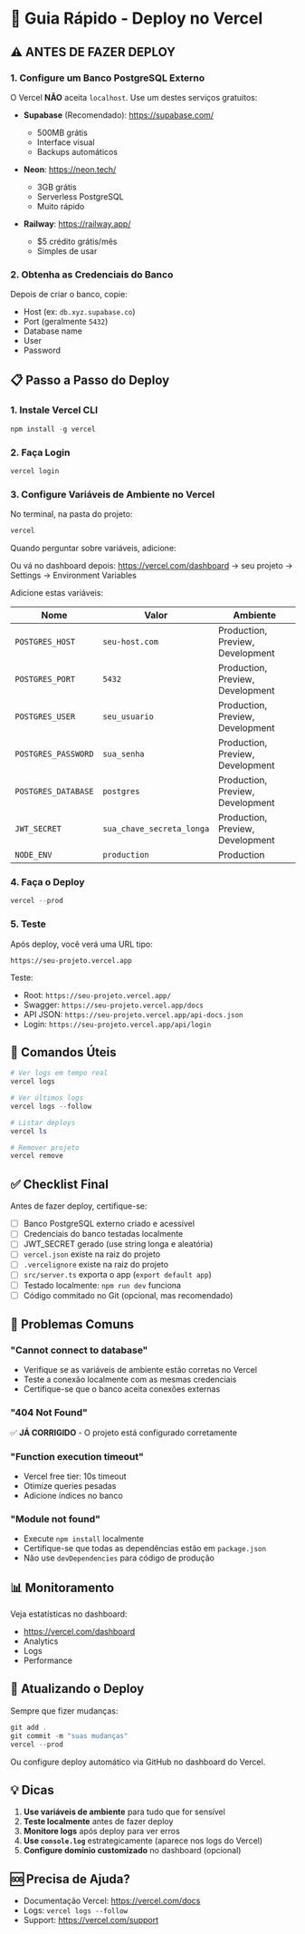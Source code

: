 # 🚀 Guia Rápido - Deploy no Vercel

## ⚠️ ANTES DE FAZER DEPLOY

### 1. Configure um Banco PostgreSQL Externo

O Vercel **NÃO** aceita `localhost`. Use um destes serviços gratuitos:

- **Supabase** (Recomendado): https://supabase.com/
  - 500MB grátis
  - Interface visual
  - Backups automáticos

- **Neon**: https://neon.tech/
  - 3GB grátis
  - Serverless PostgreSQL
  - Muito rápido

- **Railway**: https://railway.app/
  - $5 crédito grátis/mês
  - Simples de usar

### 2. Obtenha as Credenciais do Banco

Depois de criar o banco, copie:
- Host (ex: `db.xyz.supabase.co`)
- Port (geralmente `5432`)
- Database name
- User
- Password

## 📋 Passo a Passo do Deploy

### 1. Instale Vercel CLI

```powershell
npm install -g vercel
```

### 2. Faça Login

```powershell
vercel login
```

### 3. Configure Variáveis de Ambiente no Vercel

No terminal, na pasta do projeto:

```powershell
vercel
```

Quando perguntar sobre variáveis, adicione:

Ou vá no dashboard depois: https://vercel.com/dashboard → seu projeto → Settings → Environment Variables

Adicione estas variáveis:

| Nome | Valor | Ambiente |
|------|-------|----------|
| `POSTGRES_HOST` | `seu-host.com` | Production, Preview, Development |
| `POSTGRES_PORT` | `5432` | Production, Preview, Development |
| `POSTGRES_USER` | `seu_usuario` | Production, Preview, Development |
| `POSTGRES_PASSWORD` | `sua_senha` | Production, Preview, Development |
| `POSTGRES_DATABASE` | `postgres` | Production, Preview, Development |
| `JWT_SECRET` | `sua_chave_secreta_longa` | Production, Preview, Development |
| `NODE_ENV` | `production` | Production |

### 4. Faça o Deploy

```powershell
vercel --prod
```

### 5. Teste

Após deploy, você verá uma URL tipo:
```
https://seu-projeto.vercel.app
```

Teste:
- Root: `https://seu-projeto.vercel.app/`
- Swagger: `https://seu-projeto.vercel.app/docs`
- API JSON: `https://seu-projeto.vercel.app/api-docs.json`
- Login: `https://seu-projeto.vercel.app/api/login`

## 🔧 Comandos Úteis

```powershell
# Ver logs em tempo real
vercel logs

# Ver últimos logs
vercel logs --follow

# Listar deploys
vercel ls

# Remover projeto
vercel remove
```

## ✅ Checklist Final

Antes de fazer deploy, certifique-se:

- [ ] Banco PostgreSQL externo criado e acessível
- [ ] Credenciais do banco testadas localmente
- [ ] JWT_SECRET gerado (use string longa e aleatória)
- [ ] `vercel.json` existe na raiz do projeto
- [ ] `.vercelignore` existe na raiz do projeto
- [ ] `src/server.ts` exporta o app (`export default app`)
- [ ] Testado localmente: `npm run dev` funciona
- [ ] Código commitado no Git (opcional, mas recomendado)

## 🐛 Problemas Comuns

### "Cannot connect to database"
- Verifique se as variáveis de ambiente estão corretas no Vercel
- Teste a conexão localmente com as mesmas credenciais
- Certifique-se que o banco aceita conexões externas

### "404 Not Found"
✅ **JÁ CORRIGIDO** - O projeto está configurado corretamente

### "Function execution timeout"
- Vercel free tier: 10s timeout
- Otimize queries pesadas
- Adicione índices no banco

### "Module not found"
- Execute `npm install` localmente
- Certifique-se que todas as dependências estão em `package.json`
- Não use `devDependencies` para código de produção

## 📊 Monitoramento

Veja estatísticas no dashboard:
- https://vercel.com/dashboard
- Analytics
- Logs
- Performance

## 🔄 Atualizando o Deploy

Sempre que fizer mudanças:

```powershell
git add .
git commit -m "suas mudanças"
vercel --prod
```

Ou configure deploy automático via GitHub no dashboard do Vercel.

## 💡 Dicas

1. **Use variáveis de ambiente** para tudo que for sensível
2. **Teste localmente** antes de fazer deploy
3. **Monitore logs** após deploy para ver erros
4. **Use `console.log`** estrategicamente (aparece nos logs do Vercel)
5. **Configure domínio customizado** no dashboard (opcional)

## 🆘 Precisa de Ajuda?

- Documentação Vercel: https://vercel.com/docs
- Logs: `vercel logs --follow`
- Support: https://vercel.com/support
